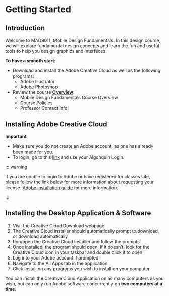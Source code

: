 # Getting Started

## Introduction

Welcome to MAD9011, Mobile Design Fundamentals. In this design course, we will explore fundamental design concepts and learn the fun and useful tools to help you design graphics and interfaces.

**To have a smooth start:**

- Download and install the Adobe Creative Cloud as well as the following programs:
  - Adobe Illustrator
  - Adobe Photoshop
- Review the course [**Overview**](../../overview/):
  - Mobile Design Fundamentals Course Overview
  - Course Policies
  - Professor Contact Info.

## Installing Adobe Creative Cloud

**Important**

- Make sure you do not create an Adobe account, as one has already been made for you.
- To login, go to this [link](https://creativecloud.adobe.com/apps/download/creative-cloud) and use your Algonquin Login.

::: warning

If you are unable to login to Adobe or have registered for classes late, please follow the link below for more information about requesting your license. [Adobe installation guide](https://www.algonquincollege.com/byod/adobe/) for more information.

:::

## Installing the Desktop Application & Software

1. Visit the Creative Cloud Download webpage
2. The Creative Cloud installer should automatically prompt to download, or download automatically
3. Run/open the Creative Cloud installer and follow the prompts
4. Once installed, the program should open.
   If it doesn’t, look for the Creative Cloud icon in your taskbar and double click it to open
5. Log into your Adobe account if prompted
6. Navigate to the All Apps tab in the application
7. Click Install on any programs you wish to install on your computer

You can install the Creative Cloud Application on as many computers as you wish, but can only run Adobe software concurrently on **two computers at a time**.
